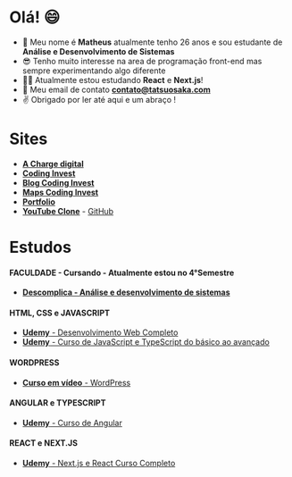 # Olá! :smile:

- 👋 Meu nome é **Matheus** atualmente tenho 26 anos e sou estudante de **Análise e Desenvolvimento de Sistemas**
- :sunglasses: Tenho muito interesse na area de programação front-end mas sempre experimentando algo diferente 
- 👨‍💻 Atualmente estou estudando **React** e **Next.js**!
- :email: Meu email de contato **contato@tatsuosaka.com** 
- :v: Obrigado por ler até aqui e um abraço ! 

# Sites

- [**A Charge digital**](https://achargedigital.com.br/)
- [**Coding Invest**](https://www.codinginvest.com.br/)
- [**Blog Coding Invest**](https://blog.codinginvest.com.br/)
- [**Maps Coding Invest**](https://maps.codinginvest.com.br/)
- [**Portfolio**](https://tatsuosaka.com/)
- [**YouTube Clone**](https://youtube-clone-beta-orpin.vercel.app/) - [GitHub](https://github.com/tatsuosaka/youtube-clone)

# Estudos 

#### FACULDADE - Cursando - Atualmente estou no 4°Semestre

- [**Descomplica - Análise e desenvolvimento de sistemas**](https://descomplica.com.br/guia-de-carreiras/analise-e-desenvolvimento-de-sistemas/)

#### HTML, CSS e JAVASCRIPT 

- [**Udemy** - Desenvolvimento Web Completo](https://www.udemy.com/course-dashboard-redirect/?course_id=1341268)
- [**Udemy** - Curso de JavaScript e TypeScript do básico ao avançado](https://www.udemy.com/course-dashboard-redirect/?course_id=2575266)

#### WORDPRESS

- [**Curso em vídeo** - WordPress](https://www.cursoemvideo.com/curso/wordpress-2019-profissional-com-gutenberg/)

#### ANGULAR e TYPESCRIPT

- [**Udemy** - Curso de Angular](https://www.udemy.com/course/curso-de-angular/)

#### REACT e NEXT.JS

- [**Udemy** - Next.js e React Curso Completo](https://www.udemy.com/share/104RA83@VyIa_7LXh6tiuoeNTz1dqczL4lOS5OVvueEhHsdCgJN8U75I7fBbAmTfnsVLQgpG9Q==/)
